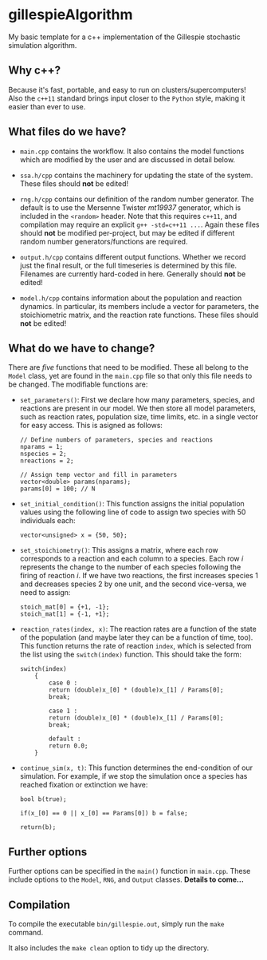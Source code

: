 # gillespieAlgorithm
My basic template for a c++ implementation of the Gillespie stochastic simulation algorithm.

## Why c++?
Because it's fast, portable, and easy to run on clusters/supercomputers!
Also the `c++11` standard brings input closer to the `Python` style, making it easier than ever to use.

## What files do we have?
* `main.cpp` contains the workflow. It also contains the model functions which are modified by the user and are discussed in detail below.

* `ssa.h/cpp` contains the machinery for updating the state of the system.
These files should **not** be edited!

* `rng.h/cpp` contains our definition of the random number generator.
The default is to use the Mersenne Twister *mt19937* generator, which is included in the `<random>` header.
Note that this requires `c++11`, and compilation may require an explicit `g++ -std=c++11 ...`.
Again these files should **not** be modified per-project, but may be edited if different random number generators/functions are required.

* `output.h/cpp` contains different output functions.
Whether we record just the final result, or the full timeseries is determined by this file.
Filenames are currently hard-coded in here.
Generally should **not** be edited!

* `model.h/cpp` contains information about the population and reaction dynamics.
In particular, its members include a vector for parameters, the stoichiometric matrix, and the reaction rate functions.
These files should **not** be edited!

## What do we have to change?
There are *five* functions that need to be modified.
These all belong to the `Model` class, yet are found in the `main.cpp` file so that only this file needs to be changed.
The modifiable functions are:

* `set_parameters()`: First we declare how many parameters, species, and reactions are present in our model.
We then store all model parameters, such as reaction rates, population size, time limits, etc. in a single vector for easy access.
This is asigned as follows:

	```
	// Define numbers of parameters, species and reactions
	nparams = 1;
	nspecies = 2;
 	nreactions = 2;

	// Assign temp vector and fill in parameters
	vector<double> params(nparams);
	params[0] = 100; // N
	```

* `set_initial_condition()`: This function assigns the initial population values using the following line of code to assign two species with 50 individuals each:

	```
	vector<unsigned> x = {50, 50};
	```
		
* `set_stoichiometry()`: This assigns a matrix, where each row corresponds to a reaction and each column to a species.
Each row $i$ represents the change to the number of each species following the firing of reaction $i$.
If we have two reactions, the first increases species 1 and decreases species 2 by one unit, and the second vice-versa, we need to assign:

	```
	stoich_mat[0] = {+1, -1};
  	stoich_mat[1] = {-1, +1};
	```
		
* `reaction_rates(index, x)`: The reaction rates are a function of the state of the population (and maybe later they can be a function of time, too).
This function returns the rate of reaction `index`, which is selected from the list using the `switch(index)` function.
This should take the form:

	```
	switch(index)
    	{
    		case 0 :
      		return (double)x_[0] * (double)x_[1] / Params[0];
      		break;

    		case 1 :
      		return (double)x_[0] * (double)x_[1] / Params[0];
      		break;

    		default :
    		return 0.0;
    	}
	```

* `continue_sim(x, t)`: This function determines the end-condition of our simulation. For example, if we stop the simulation once a species has reached fixation or extinction we have:

	```
	bool b(true);

	if(x_[0] == 0 || x_[0] == Params[0]) b = false;
  
	return(b);
	```

## Further options
Further options can be specified in the `main()` function in `main.cpp`.
These include options to the `Model`, `RNG`, and `Output` classes.
**Details to come...**

## Compilation
To compile the executable `bin/gillespie.out`, simply run the `make` command.

It also includes the `make clean` option to tidy up the directory.
